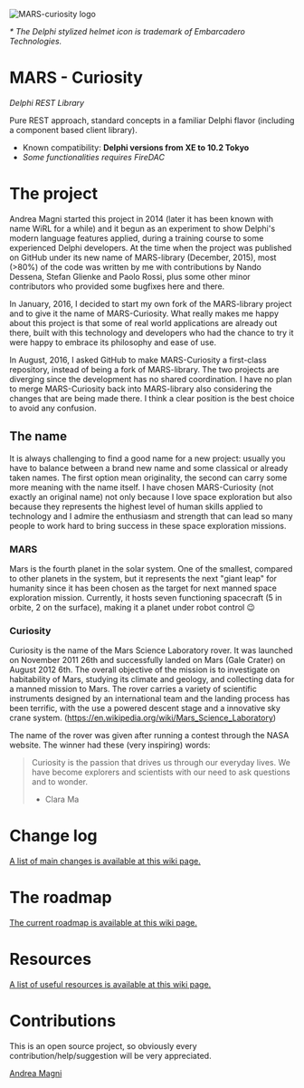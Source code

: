 ![MARS-curiosity logo](https://www.andreamagni.eu/images/MARS-Curiosity-d.png)

_\* The Delphi stylized helmet icon is trademark of Embarcadero Technologies._

# MARS - Curiosity
*Delphi REST Library*

Pure REST approach, standard concepts in a familiar Delphi flavor (including a component based client library).

- Known compatibility: **Delphi versions from XE to 10.2 Tokyo**
- *Some functionalities requires FireDAC*

# The project

Andrea Magni started this project in 2014 (later it has been known with name WiRL for a while) and it begun as an experiment to show Delphi's modern language features applied, during a training course to some experienced Delphi developers.
At the time when the project was published on GitHub under its new name of MARS-library (December, 2015), most (>80%) of the code was written by me with contributions by Nando Dessena, Stefan Glienke and Paolo Rossi, plus some other minor contributors who provided some bugfixes here and there.

In January, 2016, I decided to start my own fork of the MARS-library project and to give it the name of MARS-Curiosity.
What really makes me happy about this project is that some of real world applications are already out there, built with this technology and developers who had the chance to try it were happy to embrace its philosophy and ease of use.

In August, 2016, I asked GitHub to make MARS-Curiosity a first-class repository, instead of being a fork of MARS-library. The two projects are diverging since the development has no shared coordination. I have no plan to merge MARS-Curiosity back into MARS-library also considering the changes that are being made there. I think a clear position is the best choice to avoid any confusion.

## The name

It is always challenging to find a good name for a new project: usually you have to balance between a brand new name and some classical or already taken names. The first option mean originality, the second can carry some more meaning with the name itself.
I have chosen MARS-Curiosity (not exactly an original name) not only because I love space exploration but also because they represents the highest level of human skills applied to technology and I admire the enthusiasm and strength that can lead so many people to work hard to bring success in these space exploration missions.

### MARS

Mars is the fourth planet in the solar system. One of the smallest, compared to other planets in the system, but it represents the next "giant leap" for humanity since it has been chosen as the target for next manned space exploration mission. Currently, it hosts seven functioning spacecraft (5 in orbite, 2 on the surface), making it a planet under robot control :wink:

### Curiosity
Curiosity is the name of the Mars Science Laboratory rover. It was launched on November 2011 26th and successfully landed on Mars (Gale Crater) on August 2012 6th.
The overall objective of the mission is to investigate on habitability of Mars, studying its climate and geology, and collecting data for a manned mission to Mars. The rover carries a variety of scientific instruments designed by an international team and the landing process has been terrific, with the use a powered descent stage and a innovative sky crane system. (https://en.wikipedia.org/wiki/Mars_Science_Laboratory)

The name of the rover was given after running a contest through the NASA website. The winner had these (very inspiring) words:
> Curiosity is the passion that drives us through our everyday lives. We have become explorers and scientists with our need to ask questions and to wonder.
> - Clara Ma

# Change log
[A list of main changes is available at this wiki page.](https://github.com/andrea-magni/MARS/wiki/Change-Log)

# The roadmap
[The current roadmap is available at this wiki page.](https://github.com/andrea-magni/MARS/wiki/Roadmap)

# Resources
[A list of useful resources is available at this wiki page.](https://github.com/andrea-magni/MARS/wiki/Resources)

# Contributions
This is an open source project, so obviously every contribution/help/suggestion will be very appreciated.

[Andrea Magni](http://www.andreamagni.eu)
